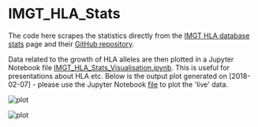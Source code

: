 # IMGT_HLA_Stats

The code here scrapes the statistics directly from the [IMGT HLA database stats](https://www.ebi.ac.uk/ipd/imgt/hla/stats.html) page and their [GitHub repository](https://github.com/ANHIG/IMGTHLA).

Data related to the growth of HLA alleles are then plotted in a Jupyter Notebook file [IMGT_HLA_Stats_Visualisation.ipynb](https://github.com/machnine/IMGT_HLA_Stats/blob/master/IMGT_HLA_Stats_Visualisation.ipynb). This is useful for presentations about HLA etc. Below is the output plot generated on [2018-02-07] - please use the Jupyter Notebook [file](https://github.com/machnine/IMGT_HLA_Stats/blob/master/IMGT_HLA_Stats_Visualisation.ipynb) to plot the 'live' data.


![plot](https://github.com/machnine/IMGT_HLA_Stats/blob/master/HLA_data_growth.png)

![plot](https://github.com/machnine/IMGT_HLA_Stats/blob/master/Allele_growth_by_locus.png)
